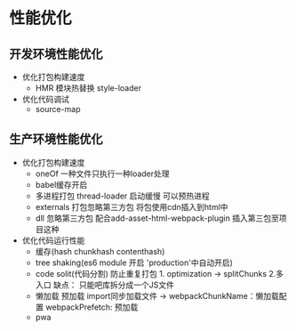 # 性能优化

## 开发环境性能优化
* 优化打包构建速度
  * HMR 模块热替换  style-loader 
* 优化代码调试
  * source-map

## 生产环境性能优化
* 优化打包构建速度
  * oneOf 一种文件只执行一种loader处理
  * babel缓存开启
  * 多进程打包  thread-loader 启动缓慢 可以预热进程
  * externals 打包忽略第三方包 将包使用cdn插入到html中
  * dll 忽略第三方包 配合add-asset-html-webpack-plugin 插入第三包至项目这种
* 优化代码运行性能
  * 缓存(hash chunkhash contenthash)
  * tree shaking(es6 module 开启  'production'中自动开启)
  * code solit(代码分割) 防止重复打包   1. optimization -> splitChunks  2.多入口 缺点： 只能吧库拆分成一个JS文件
  * 懒加载 预加载 import同步加载文件 -> webpackChunkName：懒加载配置   webpackPrefetch: 预加载
  * pwa
